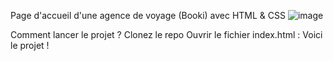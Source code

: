 Page d'accueil d'une agence de voyage (Booki) avec HTML & CSS
![image](https://github.com/cl201ficelle/Booki_Chedhomme_Melanie/assets/139238877/d82f2531-2924-45e4-b82f-bb674d63fe80)



Comment lancer le projet ?
Clonez le repo
Ouvrir le fichier index.html : Voici le projet !







